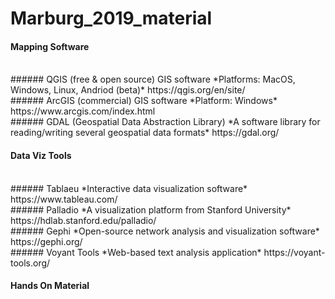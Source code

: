 # Marburg_2019_material

#### Mapping Software
<br>
###### QGIS (free & open source) GIS software
*Platforms: MacOS, Windows, Linux, Andriod (beta)*
https://qgis.org/en/site/
<br>
###### ArcGIS (commercial) GIS software
*Platform: Windows*
https://www.arcgis.com/index.html
<br>
###### GDAL (Geospatial Data Abstraction Library)
*A software library for reading/writing several geospatial data formats*
https://gdal.org/
<br>

#### Data Viz Tools
<br>
###### Tablaeu
*Interactive data visualization software*
https://www.tableau.com/
<br>
###### Palladio
*A visualization platform from Stanford University*
https://hdlab.stanford.edu/palladio/
<br>
###### Gephi
*Open-source network analysis and visualization software*
https://gephi.org/
<br>
###### Voyant Tools
*Web-based text analysis application*
https://voyant-tools.org/
<br>

#### Hands On Material
<br>
